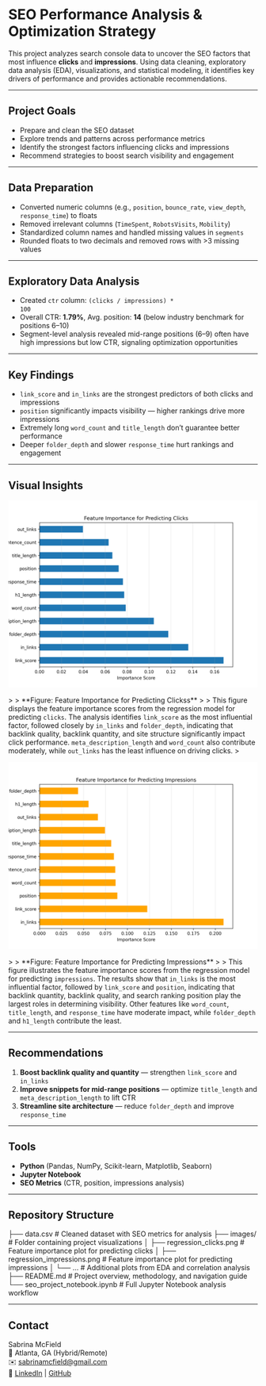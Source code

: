 # SEO Performance Analysis & Optimization Strategy

This project analyzes search console data to uncover the SEO factors that most influence **clicks** and **impressions**. Using data cleaning, exploratory data analysis (EDA), visualizations, and statistical modeling, it identifies key drivers of performance and provides actionable recommendations.

---

## Project Goals
- Prepare and clean the SEO dataset
- Explore trends and patterns across performance metrics
- Identify the strongest factors influencing clicks and impressions
- Recommend strategies to boost search visibility and engagement

---

## Data Preparation
- Converted numeric columns (e.g., <code>position</code>, <code>bounce_rate</code>, <code>view_depth</code>, <code>response_time</code>) to floats  
- Removed irrelevant columns (<code>TimeSpent</code>, <code>RobotsVisits</code>, <code>Mobility</code>)  
- Standardized column names and handled missing values in <code>segments</code>  
- Rounded floats to two decimals and removed rows with >3 missing values  

---

## Exploratory Data Analysis
- Created <code>ctr</code> column: <code>(clicks / impressions) * 100</code>  
- Overall CTR: **1.79%**, Avg. position: **14** (below industry benchmark for positions 6–10)  
- Segment-level analysis revealed mid-range positions (6–9) often have high impressions but low CTR, signaling optimization opportunities  

---

## Key Findings
- <code>link_score</code> and <code>in_links</code> are the strongest predictors of both clicks and impressions  
- <code>position</code> significantly impacts visibility — higher rankings drive more impressions  
- Extremely long <code>word_count</code> and <code>title_length</code> don’t guarantee better performance  
- Deeper <code>folder_depth</code> and slower <code>response_time</code> hurt rankings and engagement  

---

##  Visual Insights

<p align="center">
  <img src="images/regression_clicks.png" width="600" alt="Feature Importance for Predicting Clicks"/>
</p>
>
> **Figure: Feature Importance for Predicting Clickss**
> 
> This figure displays the feature importance scores from the regression model for predicting <code>clicks</code>. The analysis identifies <code>link_score</code> as the most influential factor, followed closely by <code>in_links</code> and <code>folder_depth</code>, indicating that backlink quality, backlink quantity, and site structure significantly impact click performance. <code>meta_description_length</code> and <code>word_count</code> also contribute moderately, while <code>out_links</code> has the least influence on driving clicks.
> 
<p align="center">
  <img src="images/regression_impressions.png" width="600" alt="Feature Importance for Predicting Impressions"/>
</p>
>
> **Figure: Feature Importance for Predicting Impressions**
> 
> This figure illustrates the feature importance scores from the regression model for predicting <code>impressions</code>. The results show that <code>in_links</code> is the most influential factor, followed by <code>link_score</code> and <code>position</code>, indicating that backlink quantity, backlink quality, and search ranking position play the largest roles in determining visibility. Other features like <code>word_count</code>, <code>title_length</code>, and <code>response_time</code> have moderate impact, while <code>folder_depth</code> and <code>h1_length</code> contribute the least.

---

## Recommendations
1. **Boost backlink quality and quantity** — strengthen <code>link_score</code> and <code>in_links</code>  
2. **Improve snippets for mid-range positions** — optimize <code>title_length</code> and <code>meta_description_length</code> to lift CTR  
3. **Streamline site architecture** — reduce <code>folder_depth</code> and improve <code>response_time</code>  

---

## Tools
- **Python** (Pandas, NumPy, Scikit-learn, Matplotlib, Seaborn)  
- **Jupyter Notebook**  
- **SEO Metrics** (CTR, position, impressions analysis)  

---

## Repository Structure
├── data.csv # Cleaned dataset with SEO metrics for analysis
├── images/ # Folder containing project visualizations
│ ├── regression_clicks.png # Feature importance plot for predicting clicks
│ ├── regression_impressions.png # Feature importance plot for predicting impressions
│ └── ... # Additional plots from EDA and correlation analysis
├── README.md # Project overview, methodology, and navigation guide
└── seo_project_notebook.ipynb # Full Jupyter Notebook analysis workflow

---

##  Contact  
Sabrina McField  
📍 Atlanta, GA (Hybrid/Remote)  
✉️ sabrinamcfield@gmail.com  
🔗 [LinkedIn](https://www.linkedin.com/in/sabrinamcfield) | [GitHub](https://github.com/SabrinaMcField)


